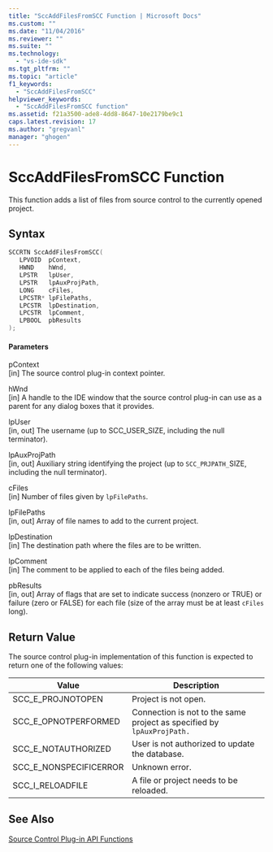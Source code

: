 ```yaml
---
title: "SccAddFilesFromSCC Function | Microsoft Docs"
ms.custom: ""
ms.date: "11/04/2016"
ms.reviewer: ""
ms.suite: ""
ms.technology: 
  - "vs-ide-sdk"
ms.tgt_pltfrm: ""
ms.topic: "article"
f1_keywords: 
  - "SccAddFilesFromSCC"
helpviewer_keywords: 
  - "SccAddFilesFromSCC function"
ms.assetid: f21a3500-ade8-4dd8-8647-10e2179be9c1
caps.latest.revision: 17
ms.author: "gregvanl"
manager: "ghogen"
---
```

# SccAddFilesFromSCC Function
This function adds a list of files from source control to the currently opened project.  
  
## Syntax  
  
```cpp  
SCCRTN SccAddFilesFromSCC(  
   LPVOID  pContext,  
   HWND    hWnd,  
   LPSTR   lpUser,  
   LPSTR   lpAuxProjPath,  
   LONG    cFiles,  
   LPCSTR* lpFilePaths,  
   LPCSTR  lpDestination,  
   LPCSTR  lpComment,  
   LPBOOL  pbResults  
);  
```  
  
#### Parameters  
 pContext  
 [in] The source control plug-in context pointer.  
  
 hWnd  
 [in] A handle to the IDE window that the source control plug-in can use as a parent for any dialog boxes that it provides.  
  
 lpUser  
 [in, out] The username (up to SCC_USER_SIZE, including the null terminator).  
  
 lpAuxProjPath  
 [in, out] Auxiliary string identifying the project (up to `SCC_PRJPATH_`SIZE, including the null terminator).  
  
 cFiles  
 [in] Number of files given by `lpFilePaths`.  
  
 lpFilePaths  
 [in, out] Array of file names to add to the current project.  
  
 lpDestination  
 [in] The destination path where the files are to be written.  
  
 lpComment  
 [in] The comment to be applied to each of the files being added.  
  
 pbResults  
 [in, out] Array of flags that are set to indicate success (nonzero or TRUE) or failure (zero or FALSE) for each file (size of the array must be at least `cFiles` long).  
  
## Return Value  
 The source control plug-in implementation of this function is expected to return one of the following values:  
  
|Value|Description|  
|-----------|-----------------|  
|SCC_E_PROJNOTOPEN|Project is not open.|  
|SCC_E_OPNOTPERFORMED|Connection is not to the same project as specified by `lpAuxProjPath.`|  
|SCC_E_NOTAUTHORIZED|User is not authorized to update the database.|  
|SCC_E_NONSPECIFICERROR|Unknown error.|  
|SCC_I_RELOADFILE|A file or project needs to be reloaded.|  
  
## See Also  
 [Source Control Plug-in API Functions](../extensibility/source-control-plug-in-api-functions.md)